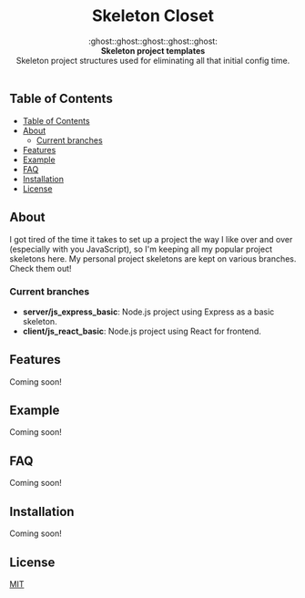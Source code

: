 <h1 align="center">Skeleton Closet</h1>

<div align="center">
  :ghost::ghost::ghost::ghost::ghost:
</div>
<div align="center">
  <strong>Skeleton project templates</strong>
</div>
<div align="center">
  Skeleton project structures used for eliminating all that initial config time.
</div>

<br />


## Table of Contents
- [Table of Contents](#table-of-contents)
- [About](#about)
  - [Current branches](#current-branches)
- [Features](#features)
- [Example](#example)
- [FAQ](#faq)
- [Installation](#installation)
- [License](#license)

## About
I got tired of the time it takes to set up a project the way I like over and over (especially with you JavaScript), so I'm keeping all my popular project skeletons here.
My personal project skeletons are kept on various branches. Check them out!

### Current branches
- __server/js_express_basic__: Node.js project using Express as a basic skeleton.
- __client/js_react_basic__: Node.js project using React for frontend.

## Features
Coming soon!

## Example
Coming soon!

## FAQ
Coming soon!

## Installation
Coming soon!

## License
[MIT](LICENSE)

